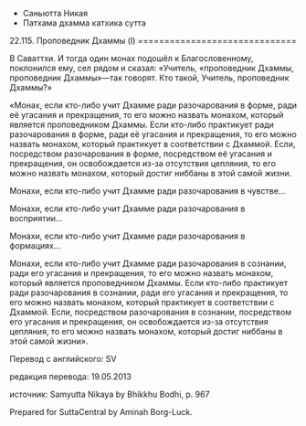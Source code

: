 









* Саньютта Никая
* Патхама дхамма катхика сутта


22\.115\. Проповедник Дхаммы \(I\)
\=\=\=\=\=\=\=\=\=\=\=\=\=\=\=\=\=\=\=\=\=\=\=\=\=\=\=\=\=\=



В Саваттхи\. И тогда один монах подошёл к Благословенному, поклонился ему, сел рядом и сказал: «Учитель, «проповедник Дхаммы, проповедник Дхаммы»—так говорят\. Кто такой, Учитель, проповедник Дхаммы?»


«Монах, если кто\-либо учит Дхамме ради разочарования в форме, ради её угасания и прекращения, то его можно назвать монахом, который является проповедником Дхаммы\. Если кто\-либо практикует ради разочарования в форме, ради её угасания и прекращения, то его можно назвать монахом, который практикует в соответствии с Дхаммой\. Если, посредством разочарования в форме, посредством её угасания и прекращения, он освобождается из\-за отсутствия цепляния, то его можно назвать монахом, который достиг ниббаны в этой самой жизни\.


Монахи, если кто\-либо учит Дхамме ради разочарования в чувстве…


Монахи, если кто\-либо учит Дхамме ради разочарования в восприятии…


Монахи, если кто\-либо учит Дхамме ради разочарования в формациях…


Монахи, если кто\-либо учит Дхамме ради разочарования в сознании, ради его угасания и прекращения, то его можно назвать монахом, который является проповедником Дхаммы\. Если кто\-либо практикует ради разочарования в сознании, ради его угасания и прекращения, то его можно назвать монахом, который практикует в соответствии с Дхаммой\. Если, посредством разочарования в сознании, посредством его угасания и прекращения, он освобождается из\-за отсутствия цепляния, то его можно назвать монахом, который достиг ниббаны в этой самой жизни»\.



Перевод с английского: SV


редакция перевода: 19\.05\.2013


источник: Samyutta Nikaya by Bhikkhu Bodhi, p\. 967


Prepared for SuttaCentral by Aminah Borg\-Luck\.






